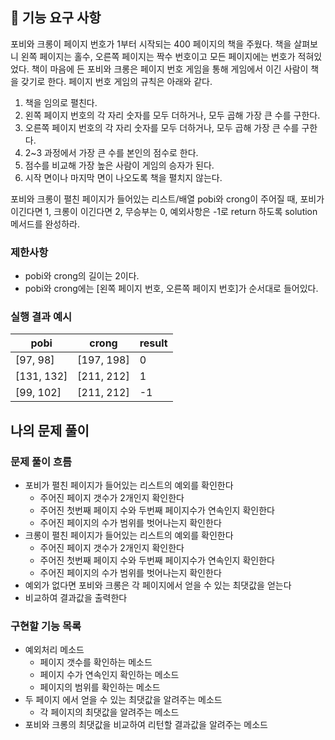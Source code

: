 ## 🚀 기능 요구 사항

포비와 크롱이 페이지 번호가 1부터 시작되는 400 페이지의 책을 주웠다. 책을 살펴보니 왼쪽 페이지는 홀수, 오른쪽 페이지는 짝수 번호이고 모든 페이지에는 번호가 적혀있었다. 책이 마음에 든 포비와 크롱은 페이지 번호 게임을 통해 게임에서 이긴 사람이 책을 갖기로 한다. 페이지 번호 게임의 규칙은 아래와 같다.

1. 책을 임의로 펼친다.
2. 왼쪽 페이지 번호의 각 자리 숫자를 모두 더하거나, 모두 곱해 가장 큰 수를 구한다.
3. 오른쪽 페이지 번호의 각 자리 숫자를 모두 더하거나, 모두 곱해 가장 큰 수를 구한다.
4. 2~3 과정에서 가장 큰 수를 본인의 점수로 한다.
5. 점수를 비교해 가장 높은 사람이 게임의 승자가 된다.
6. 시작 면이나 마지막 면이 나오도록 책을 펼치지 않는다.

포비와 크롱이 펼친 페이지가 들어있는 리스트/배열 pobi와 crong이 주어질 때, 포비가 이긴다면 1, 크롱이 이긴다면 2, 무승부는 0, 예외사항은 -1로 return 하도록 solution 메서드를 완성하라.

### 제한사항

- pobi와 crong의 길이는 2이다.
- pobi와 crong에는 [왼쪽 페이지 번호, 오른쪽 페이지 번호]가 순서대로 들어있다.

### 실행 결과 예시

| pobi | crong | result |
| --- | --- | --- |
| [97, 98] | [197, 198] | 0 |
| [131, 132] | [211, 212] | 1 |
| [99, 102] | [211, 212] | -1 |


## 나의 문제 풀이
### 문제 풀이 흐름
- 포비가 펼친 페이지가 들어있는 리스트의 예외를 확인한다
  - 주어진 페이지 갯수가 2개인지 확인한다
  - 주어진 첫번째 페이지 수와 두번째 페이지수가 연속인지 확인한다
  - 주어진 페이지의 수가 범위를 벗어나는지 확인한다
- 크롱이 펼친 페이지가 들어있는 리스트의 예외를 확인한다
    - 주어진 페이지 갯수가 2개인지 확인한다
    - 주어진 첫번째 페이지 수와 두번째 페이지수가 연속인지 확인한다
    - 주어진 페이지의 수가 범위를 벗어나는지 확인한다
- 예외가 없다면 포비와 크롱은 각 페이지에서 얻을 수 있는 최댓값을 얻는다
- 비교하여 결과값을 출력한다

### 구현할 기능 목록
- 예외처리 메소드
  - 페이지 갯수를 확인하는 메소드
  - 페이지 수가 연속인지 확인하는 메소드
  - 페이지의 범위를 확인하는 메소드
- 두 페이지 에서 얻을 수 있는 최댓값을 알려주는 메소드
  - 각 페이지의 최댓값을 알려주는 메소드
- 포비와 크롱의 최댓값을 비교하여 리턴할 결과값을 알려주는 메소드
  